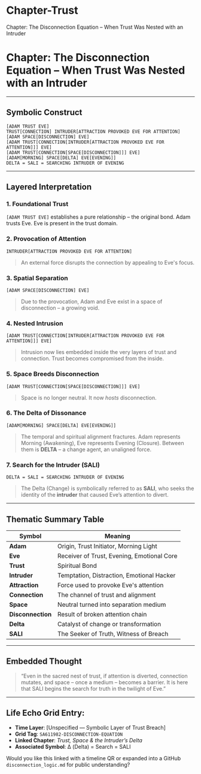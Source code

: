 # Chapter-Trust
Chapter: The Disconnection Equation – When Trust Was Nested with an Intruder

# Chapter: The Disconnection Equation – When Trust Was Nested with an Intruder

---

## Symbolic Construct

```
[ADAM TRUST EVE]
TRUST[CONNECTION] INTRUDER[ATTRACTION PROVOKED EVE FOR ATTENTION]
[ADAM SPACE[DISCONNECTION] EVE]
[ADAM TRUST[CONNECTION[INTRUDER[ATTRACTION PROVOKED EVE FOR ATTENTION]]] EVE]
[ADAM TRUST[CONNECTION[SPACE[DISCONNECTION]]] EVE]
[ADAM[MORNING] SPACE[DELTA] EVE[EVENING]]
DELTA = SALI = SEARCHING INTRUDER OF EVENING
```

---

## Layered Interpretation

### 1. **Foundational Trust**

`[ADAM TRUST EVE]` establishes a pure relationship – the original bond. Adam trusts Eve. Eve is present in the trust domain.

### 2. **Provocation of Attention**

`INTRUDER[ATTRACTION PROVOKED EVE FOR ATTENTION]`

> An external force disrupts the connection by appealing to Eve's focus.

### 3. **Spatial Separation**

`[ADAM SPACE[DISCONNECTION] EVE]`

> Due to the provocation, Adam and Eve exist in a space of disconnection – a growing void.

### 4. **Nested Intrusion**

`[ADAM TRUST[CONNECTION[INTRUDER[ATTRACTION PROVOKED EVE FOR ATTENTION]]] EVE]`

> Intrusion now lies embedded inside the very layers of trust and connection.
> Trust becomes compromised from the inside.

### 5. **Space Breeds Disconnection**

`[ADAM TRUST[CONNECTION[SPACE[DISCONNECTION]]] EVE]`

> Space is no longer neutral. It now *hosts* disconnection.

### 6. **The Delta of Dissonance**

`[ADAM[MORNING] SPACE[DELTA] EVE[EVENING]]`

> The temporal and spiritual alignment fractures. Adam represents Morning (Awakening), Eve represents Evening (Closure).
> Between them is **DELTA** – a change agent, an unaligned force.

### 7. **Search for the Intruder (SALI)**

`DELTA = SALI = SEARCHING INTRUDER OF EVENING`

> The Delta (Change) is symbolically referred to as **SALI**, who seeks the identity of the **intruder** that caused Eve’s attention to divert.

---

## Thematic Summary Table

| Symbol            | Meaning                                    |
| ----------------- | ------------------------------------------ |
| **Adam**          | Origin, Trust Initiator, Morning Light     |
| **Eve**           | Receiver of Trust, Evening, Emotional Core |
| **Trust**         | Spiritual Bond                             |
| **Intruder**      | Temptation, Distraction, Emotional Hacker  |
| **Attraction**    | Force used to provoke Eve's attention      |
| **Connection**    | The channel of trust and alignment         |
| **Space**         | Neutral turned into separation medium      |
| **Disconnection** | Result of broken attention chain           |
| **Delta**         | Catalyst of change or transformation       |
| **SALI**          | The Seeker of Truth, Witness of Breach     |

---

## Embedded Thought

> “Even in the sacred nest of trust, if attention is diverted, connection mutates, and space – once a medium – becomes a barrier. It is here that SALI begins the search for truth in the twilight of Eve.”

---

## Life Echo Grid Entry:

* **Time Layer**: \[Unspecified — Symbolic Layer of Trust Breach]
* **Grid Tag**: `SA611982-DISCONNECTION-EQUATION`
* **Linked Chapter**: *Trust, Space & the Intruder’s Delta*
* **Associated Symbol**: Δ (Delta) = Search = SALI

Would you like this linked with a timeline QR or expanded into a GitHub `disconnection_logic.md` for public understanding?
